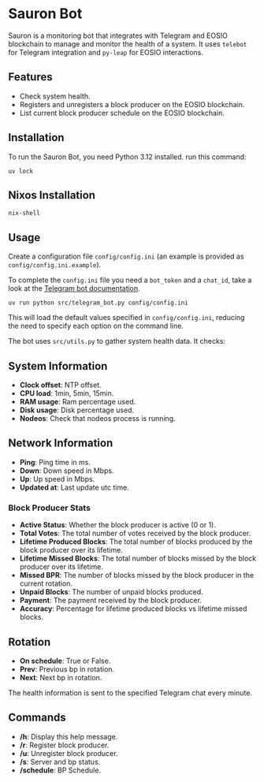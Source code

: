 # Sauron Bot

Sauron is a monitoring bot that integrates with Telegram and EOSIO blockchain to manage and monitor the health of a system. It uses `telebot` for Telegram integration and `py-leap` for EOSIO interactions.

## Features

- Check system health.
- Registers and unregisters a block producer on the EOSIO blockchain.
- List current block producer schedule on the EOSIO blockchain.

## Installation

To run the Sauron Bot, you need Python 3.12 installed. run this command:

    uv lock

## Nixos Installation

    nix-shell

## Usage

Create a configuration file `config/config.ini` (an example is provided as `config/config.ini.example`).

To complete the `config.ini` file you need a `bot_token` and a `chat_id`, take a look at the [Telegram bot documentation](https://core.telegram.org/bots/tutorial).


    uv run python src/telegram_bot.py config/config.ini


This will load the default values specified in `config/config.ini`, reducing the need to specify each option on the command line.

The bot uses `src/utils.py` to gather system health data. It checks:

## System Information

- **Clock offset**: NTP offset.
- **CPU load**:     1min, 5min, 15min.
- **RAM usage**:    Ram percentage used.
- **Disk usage**:   Disk percentage used.
- **Nodeos**:       Check that nodeos process is running.

## Network Information

- **Ping**:       Ping time in ms.
- **Down**:       Down speed in Mbps.
- **Up**:         Up speed in Mbps.
- **Updated at**: Last update utc time.

### Block Producer Stats

- **Active Status**:            Whether the block producer is active (0 or 1).
- **Total Votes**:              The total number of votes received by the block producer.
- **Lifetime Produced Blocks**: The total number of blocks produced by the block producer over its lifetime.
- **Lifetime Missed Blocks**:   The total number of blocks missed by the block producer over its lifetime.
- **Missed BPR**:               The number of blocks missed by the block producer in the current rotation.
- **Unpaid Blocks**:            The number of unpaid blocks produced.
- **Payment**:                  The payment received by the block producer.
- **Accuracy**:                 Percentage for lifetime produced blocks vs lifetime missed blocks.

## Rotation

- **On schedule**: True or False.
- **Prev**:        Previous bp in rotation.
- **Next**:        Next bp in rotation.

The health information is sent to the specified Telegram chat every minute.

## Commands

- **/h**:        Display this help message.
- **/r**:        Register block producer.
- **/u**:        Unregister block producer.
- **/s**:        Server and bp status.
- **/schedule**: BP Schedule.

